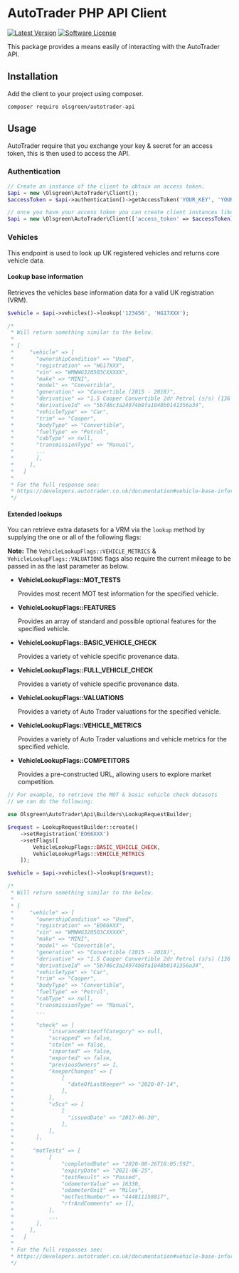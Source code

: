  # AutoTrader PHP API Client
[![Latest Version](https://img.shields.io/github/release/olsgreen/autotrader-api.svg?style=flat-square)](https://github.com/olsgreen/adobe-sign-api/releases)
[![Software License](https://img.shields.io/badge/license-MIT-brightgreen.svg?style=flat-square)](LICENSE.md)

This package provides a means easily of interacting with the AutoTrader API.

## Installation

Add the client to your project using composer.

    composer require olsgreen/autotrader-api

## Usage
AutoTrader require that you exchange your key & secret for an access token, this is then used to access the API.

### Authentication

```php
// Create an instance of the client to obtain an access token.
$api = new \Olsgreen\AutoTrader\Client();
$accessToken = $api->authentication()->getAccessToken('YOUR_KEY', 'YOUR_SECRET');

// once you have your access token you can create client instances like:
$api = new \Olsgreen\AutoTrader\Client(['access_token' => $accessToken]);
```

### Vehicles
This endpoint is used to look up UK registered vehicles and returns core vehicle data.

#### Lookup base information
Retrieves the vehicles base information data for a valid UK registration (VRM).

```php
$vehicle = $api->vehicles()->lookup('123456', 'HG17XXX');

/*
 * Will return something similar to the below.
 * 
 * [
 *     "vehicle" => [
 *       "ownershipCondition" => "Used",
 *       "registration" => "HG17XXX",
 *       "vin" => "WMWWG320503CXXXXX",
 *       "make" => "MINI",
 *       "model" => "Convertible",
 *       "generation" => "Convertible (2015 - 2018)",
 *       "derivative" => "1.5 Cooper Convertible 2dr Petrol (s/s) (136 ps)",
 *       "derivativeId" => "5b746c3a24974b8fa1048b0141356a34",
 *       "vehicleType" => "Car",
 *       "trim" => "Cooper",
 *       "bodyType" => "Convertible",
 *       "fuelType" => "Petrol",
 *       "cabType" => null,
 *       "transmissionType" => "Manual",
 *       ...
 *       ],
 *     ],
 *   ]
 *
 * For the full response see:
 * https://developers.autotrader.co.uk/documentation#vehicle-base-information
 */
```

#### Extended lookups

You can retrieve extra datasets for a VRM via the `lookup` method by supplying the one or all of the following flags:

**Note:** The `VehicleLookupFlags::VEHICLE_METRICS` & `VehicleLookupFlags::VALUATIONS` flags also require the current mileage to be passed in as the last parameter as below.


 - **VehicleLookupFlags::MOT_TESTS**
   
   Provides most recent MOT test information for the specified vehicle.
   

- **VehicleLookupFlags::FEATURES**

    Provides an array of standard and possible optional features for the specified vehicle.


- **VehicleLookupFlags::BASIC_VEHICLE_CHECK**

    Provides a variety of vehicle specific provenance data.


- **VehicleLookupFlags::FULL_VEHICLE_CHECK**

    Provides a variety of vehicle specific provenance data.


- **VehicleLookupFlags::VALUATIONS**

    Provides a variety of Auto Trader valuations for the specified vehicle.


- **VehicleLookupFlags::VEHICLE_METRICS**

    Provides a variety of Auto Trader valuations and vehicle metrics for the specified vehicle.


- **VehicleLookupFlags::COMPETITORS**

    Provides a pre-constructed URL, allowing users to explore market competition.

```php
// For example, to retrieve the MOT & basic vehicle check datasets
// we can do the following:

use Olsgreen\AutoTrader\Api\Builders\LookupRequestBuilder;

$request = LookupRequestBuilder::create()
    ->setRegistration('EO66XXX')
    ->setFlags([
        VehicleLookupFlags::BASIC_VEHICLE_CHECK, 
        VehicleLookupFlags::VEHICLE_METRICS
    ]);

$vehicle = $api->vehicles()->lookup($request);

/*
 * Will return something similar to the below.
 * 
 * [
 *     "vehicle" => [
 *       "ownershipCondition" => "Used",
 *       "registration" => "EO66XXX",
 *       "vin" => "WMWWG320503CXXXXX",
 *       "make" => "MINI",
 *       "model" => "Convertible",
 *       "generation" => "Convertible (2015 - 2018)",
 *       "derivative" => "1.5 Cooper Convertible 2dr Petrol (s/s) (136 ps)",
 *       "derivativeId" => "5b746c3a24974b8fa1048b0141356a34",
 *       "vehicleType" => "Car",
 *       "trim" => "Cooper",
 *       "bodyType" => "Convertible",
 *       "fuelType" => "Petrol",
 *       "cabType" => null,
 *       "transmissionType" => "Manual",
 *       ...
 * 
 *       "check" => [
 *           "insuranceWriteoffCategory" => null,
 *           "scrapped" => false,
 *           "stolen" => false,
 *           "imported" => false,
 *           "exported" => false,
 *           "previousOwners" => 1,
 *           "keeperChanges" => [
 *               [
 *                 "dateOfLastKeeper" => "2020-07-14",
 *               ],
 *           ],
 *           "v5cs" => [
 *               [
 *                 "issuedDate" => "2017-06-30",
 *               ],
 *           ],
 *       ],
 * 
 *      "motTests" => [
 *           [
 *               "completedDate" => "2020-06-26T10:05:59Z",
 *               "expiryDate" => "2021-06-25",
 *               "testResult" => "Passed",
 *               "odometerValue" => 16330,
 *               "odometerUnit" => "Miles",
 *               "motTestNumber" => "444811158817",
 *               "rfrAndComments" => [],
 *           ],
 *           ...
 *       ],
 *     ],
 *   ]
 *
 * For the full responses see:
 * https://developers.autotrader.co.uk/documentation#vehicle-base-information
 */
```
